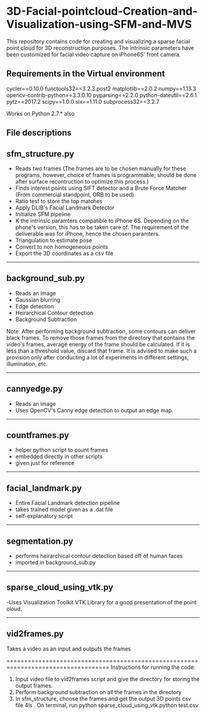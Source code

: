# 3D-Facial-pointcloud-Creation-and-Visualization-using-SFM-and-MVS
This repository contains code for creating and visualizing a sparse facial point cloud for 3D reconstruction purposes.
The intrinsic parameters have been customized for facial video capture on iPhone6S' front camera. 

Requirements in the Virtual environment
--------------------------------------------------
cycler==0.10.0
functools32==3.2.3.post2
matplotlib==2.0.2
numpy==1.13.3
opencv-contrib-python==3.3.0.10
pyparsing==2.2.0
python-dateutil==2.6.1
pytz==2017.2
scipy==1.0.0
six==1.11.0
subprocess32==3.2.7

Works on Python 2.7.* also

File descriptions
--------------------------------------------------
sfm_structure.py 
--------------------------------------------------
- Reads two frames 
	(The frames are to be chosen manually for these programs, however, choice of frames is programmable; should be done after surface recontruction to optimize this process.)
- Finds interest points using SIFT detector and a Brute Force Matcher
	(From commercial standpoint, ORB to be used)
- Ratio test to store the top matches
- Apply DLIB's Facial Landmark Detector 
- Initialize SFM pipeline
- K the intrinsic paramters compatible to iPhone 6S. Depending on the phone's version, this has to be taken care of. The requirement of the deliverable was for iPhone, hence the chosen paramters. 
- Triangulation to estimate pose
- Convert to non homogeneous points
- Export the 3D coordinates as a csv file 

--------------------------------------------------
background_sub.py
--------------------------------------------------
- Reads an image
- Gaussian blurring
- Edge detection
- Heirarchical Contour detection
- Background Subtraction

Note: After performing background subtraction, some contours can deliver black frames. To remove those frames from the directory that contains the video's frames, average energy of the frame should be calculated. If it is less than a threshold value, discard that frame. It is advised to make such a provision only after conducting a lot of experiments in different settings, illumination, etc. 

--------------------------------------------------
cannyedge.py
--------------------------------------------------
- Reads an image
- Uses OpenCV's Canny edge detection to output an edge map.


--------------------------------------------------
countframes.py
--------------------------------------------------
- helper python script to count frames
- embedded directly in other scripts
- given just for reference

--------------------------------------------------
facial_landmark.py
--------------------------------------------------
- Entire Facial Landmark detection pipeline
- takes trained model given as a .dat file 
- self-explanatory script


--------------------------------------------------
segmentation.py
--------------------------------------------------
- performs heirarchical contour detection based off of human faces
- imported in background_sub.py


--------------------------------------------------
sparse_cloud_using_vtk.py
--------------------------------------------------
-Uses Visualization Toolkit VTK Library for a good presentation of the point cloud. 

--------------------------------------------------
vid2frames.py
--------------------------------------------------
Takes a video as an input and outputs the frames


===================================================================================
Instructions for running the code:
1. Input video file to vid2frames script and give the directory for storing the output frames. 
2. Perform background subtraction on all the frames in the directory
3. In sfm_structure, choose the frames and get the output 3D points csv file
4ls
. On terminal, run python sparse_cloud_using_vtk.python test.csv 





